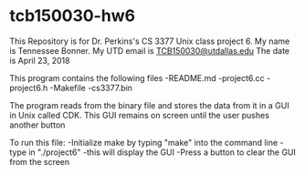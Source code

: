 # tcb150030-hw6
This Repository is for Dr. Perkins's CS 3377 Unix class project 6.
My name is Tennessee Bonner.
My UTD email is TCB150030@utdallas.edu
The date is April 23, 2018

This program contains the following files
-README.md
-project6.cc
-project6.h
-Makefile 
-cs3377.bin

The program reads from the binary file and stores the data from it in a GUI in Unix
called CDK. This GUI remains on screen until the user pushes another button

To run this file:
-Initialize make by typing "make" into the command line
-type in "./project6"
-this will display the GUI
-Press a button to clear the GUI from the screen